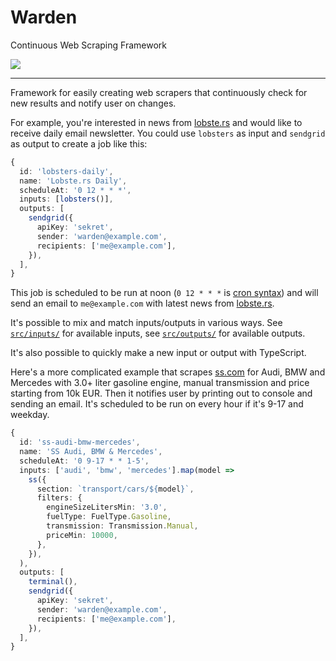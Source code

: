 # Warden

Continuous Web Scraping Framework

![](https://github.com/daGrevis/warden/workflows/warden/badge.svg)

---

Framework for easily creating web scrapers that continuously check for new
results and notify user on changes.

For example, you're interested in news from [lobste.rs](https://lobste.rs/) and
would like to receive daily email newsletter. You could use `lobsters` as input
and `sendgrid` as output to create a job like this:

```ts
{
  id: 'lobsters-daily',
  name: 'Lobste.rs Daily',
  scheduleAt: '0 12 * * *',
  inputs: [lobsters()],
  outputs: [
    sendgrid({
      apiKey: 'sekret',
      sender: 'warden@example.com',
      recipients: ['me@example.com'],
    }),
  ],
}
```

This job is scheduled to be run at noon (`0 12 * * *` is [cron
syntax](https://www.npmjs.com/package/node-schedule#cron-style-scheduling)) and
will send an email to `me@example.com` with latest news from
[lobste.rs](https://lobste.rs/).

It's possible to mix and match inputs/outputs in various ways. See
[`src/inputs/`](https://github.com/daGrevis/warden/tree/master/src/inputs) for
available inputs, see
[`src/outputs/`](https://github.com/daGrevis/warden/tree/master/src/outputs) for
available outputs.

It's also possible to quickly make a new input or output with TypeScript.

Here's a more complicated example that scrapes [ss.com](https://www.ss.com/) for
Audi, BMW and Mercedes with 3.0+ liter gasoline engine, manual transmission and
price starting from 10k EUR. Then it notifies user by printing out to console
and sending an email. It's scheduled to be run on every hour if it's 9-17 and
weekday.

```ts
{
  id: 'ss-audi-bmw-mercedes',
  name: 'SS Audi, BMW & Mercedes',
  scheduleAt: '0 9-17 * * 1-5',
  inputs: ['audi', 'bmw', 'mercedes'].map(model =>
    ss({
      section: `transport/cars/${model}`,
      filters: {
        engineSizeLitersMin: '3.0',
        fuelType: FuelType.Gasoline,
        transmission: Transmission.Manual,
        priceMin: 10000,
      },
    }),
  ),
  outputs: [
    terminal(),
    sendgrid({
      apiKey: 'sekret',
      sender: 'warden@example.com',
      recipients: ['me@example.com'],
    }),
  ],
}
```
